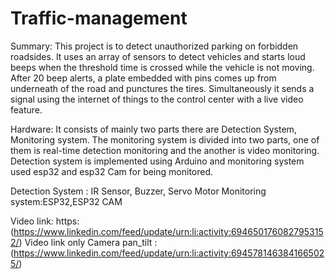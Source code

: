 # Traffic-management
Summary: This project is to detect unauthorized parking on forbidden roadsides. It uses an array of sensors to detect vehicles and starts loud beeps when the threshold time is crossed while the vehicle is not moving. After 20 beep alerts, a plate embedded with pins comes up from underneath of the road and punctures the tires. Simultaneously it sends a signal using the internet of things to the control center with a live video feature.

Hardware:
It consists of mainly two parts there are Detection System, Monitoring system. The monitoring system is divided into two parts, one of them is real-time detection monitoring and the another is video monitoring. Detection system is implemented using Arduino and monitoring system used esp32 and esp32 Cam for being monitored.

Detection System : IR Sensor, Buzzer, Servo Motor
Monitoring system:ESP32,ESP32 CAM

Video link: https: (https://www.linkedin.com/feed/update/urn:li:activity:6946501760827953152/)
Video link only Camera pan_tilt : (https://www.linkedin.com/feed/update/urn:li:activity:6945781463841665025/)
